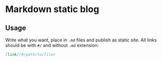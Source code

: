 # Markdown static blog

## Usage

Write what you want, place in `.md` files and publish as static site. All links should be with `#/` and without `.md` extension:

```md
[link](#/path/to/file)
```
